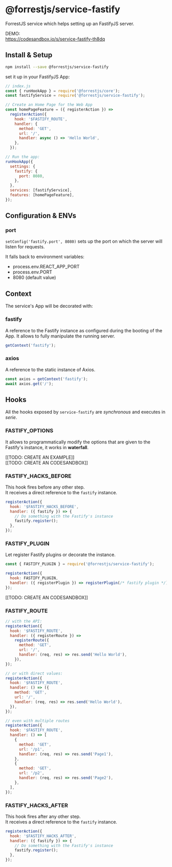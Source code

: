 # @forrestjs/service-fastify

ForrestJS service which helps setting up an FastifyJS server.

DEMO:  
https://codesandbox.io/s/service-fastify-th8dq

## Install & Setup

```bash
npm install --save @forrestjs/service-fastify
```

set it up in your FastifyJS App:

```js
// index.js
const { runHookApp } = require('@forrestjs/core');
const fastifyService = require('@forrestjs/service-fastify');

// Create an Home Page for the Web App
const homePageFeature = ({ registerAction }) =>
  registerAction({
    hook: '$FASTIFY_ROUTE',
    handler: {
      method: 'GET',
      url: '/',
      handler: async () => 'Hello World',
    },
  });

// Run the app:
runHookApp({
  settings: {
    fastify: {
      port: 8080,
    },
  },
  services: [fastifyService],
  features: [homePageFeature],
});
```

## Configuration & ENVs

### port

`setConfig('fastify.port', 8080)` sets up the port on which the server will listen for requests.

It falls back to environment variables:

- process.env.REACT_APP_PORT
- process.env.PORT
- 8080 (default value)

## Context

The service's App will be decorated with:

### fastify

A reference to the Fastify instance as configured during the booting of the App. It allows to fully manipulate the running server.

```js
getContext('fastify');
```

### axios

A reference to the static instance of Axios.

```js
const axios = getContext('fastify');
await axios.get('/');
```

## Hooks

All the hooks exposed by `service-fastify` are _synchronous_ and executes in _serie_.

### FASTIFY_OPTIONS

It allows to programmatically modify the options that are given to the Fastify's instance, it works in **waterfall**.

[[TODO: CREATE AN EXAMPLE]]  
[[TODO: CREATE AN CODESANDBOX]]

### FASTIFY_HACKS_BEFORE

This hook fires before any other step.<br>
It receives a direct reference to the `fastify` instance.

```js
registerAction({
  hook: '$FASTIFY_HACKS_BEFORE',
  handler: ({ fastify }) => {
    // Do something with the Fastify's instance
    fastify.register();
  },
});
```

### FASTIFY_PLUGIN

Let register Fastify plugins or decorate the instance.

```js
const { FASTIFY_PLUGIN } = require('@forrestjs/service-fastify');

registerAction({
  hook: FASTIFY_PLUGIN,
  handler: ({ registerPlugin }) => registerPlugin(/* fastify plugin */),
});
```

[[TODO: CREATE AN CODESANDBOX]]

### FASTIFY_ROUTE

```js
// with the API:
registerAction({
  hook: '$FASTIFY_ROUTE',
  handler: ({ registerRoute }) =>
    registerRoute({
      method: 'GET',
      url: '/',
      handler: (req, res) => res.send('Hello World'),
    }),
});

// or with direct values:
registerAction({
  hook: '$FASTIFY_ROUTE',
  handler: () => ({
    method: 'GET',
    url: '/',
    handler: (req, res) => res.send('Hello World'),
  }),
});

// even with multiple routes
registerAction({
  hook: '$FASTIFY_ROUTE',
  handler: () => [
    {
      method: 'GET',
      url: '/p1',
      handler: (req, res) => res.send('Page1'),
    },
    {
      method: 'GET',
      url: '/p2',
      handler: (req, res) => res.send('Page2'),
    },
  ],
});
```

### FASTIFY_HACKS_AFTER

This hook fires after any other step.<br>
It receives a direct reference to the `fastify` instance.

```js
registerAction({
  hook: '$FASTIFY_HACKS_AFTER',
  handler: ({ fastify }) => {
    // Do something with the Fastify's instance
    fastify.register();
  },
});
```
